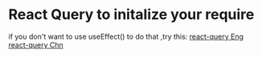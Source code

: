 

# React Query to initalize your require
if you don't want to use useEffect() to do that ,try this:
[react-query Eng](https://react-query.tanstack.com/)
[react-query Chn](https://cangsdarm.github.io/react-query-web-i18n/)

